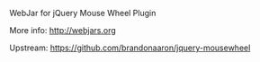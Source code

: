 WebJar for jQuery Mouse Wheel Plugin

More info: http://webjars.org

Upstream: https://github.com/brandonaaron/jquery-mousewheel
